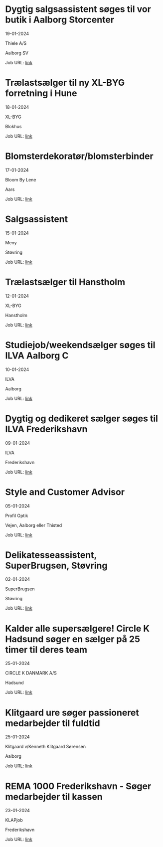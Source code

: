 # Dygtig salgsassistent søges til vor butik i Aalborg Storcenter
19-01-2024

Thiele A/S

Aalborg SV

Job URL: [link](https://www.jobindex.dk/jobannonce/500818/dygtig-salgsassistent-soeges-til-vor-butik-i-aalborg-storcenter)


# Trælastsælger til ny XL-BYG forretning i Hune
18-01-2024

XL-BYG

Blokhus

Job URL: [link](https://app.elvium.com/da/positions/24638/job_posting?referer_host=www.jobindex.dk)


# Blomsterdekoratør/blomsterbinder
17-01-2024

Bloom By Lene

Aars

Job URL: [link](https://www.jobindex.dk/jobannonce/500604/blomsterdekoratoer-blomsterbinder)


# Salgsassistent
15-01-2024

Meny

Støvring

Job URL: [link](https://candidate.hr-manager.net/ApplicationInit.aspx?cid=2180&ProjectId=146562&DepartmentId=19133&MediaId=4623)


# Trælastsælger til Hanstholm
12-01-2024

XL-BYG

Hanstholm

Job URL: [link](https://app.elvium.com/da/positions/24564/job_posting?referer_host=www.jobindex.dk)


# Studiejob/weekendsælger søges til ILVA Aalborg C
10-01-2024

ILVA

Aalborg

Job URL: [link](https://ilva.youngcrm.com/jobportal/9294)


# Dygtig og dedikeret sælger søges til ILVA Frederikshavn
09-01-2024

ILVA

Frederikshavn

Job URL: [link](https://ilva.youngcrm.com/jobportal/9285)


# Style and Customer Advisor
05-01-2024

Profil Optik

Vejen, Aalborg eller Thisted

Job URL: [link](https://job.profiloptik.dk/jobs/2791576-style-and-customer-advisor)


# Delikatesseassistent, SuperBrugsen, Støvring
02-01-2024

SuperBrugsen

Støvring

Job URL: [link](https://jobs.coop.dk/job/Delikatesseassistent%2C-SuperBrugsen%2C-St%C3%B8vring/785217102/)


# Kalder alle supersælgere! Circle K Hadsund søger en sælger på 25 timer til deres team
25-01-2024

CIRCLE K DANMARK A/S

Hadsund

Job URL: [link](https://www.jobindex.dk/jobannonce/r12247717/kalder-alle-supersaelgere-circle-k-hadsund-soeger-en-saelger-paa-25-timer-til-deres-team)


# Klitgaard ure søger passioneret medarbejder til fuldtid
25-01-2024

Klitgaard v/Kenneth Klitgaard Sørensen

Aalborg

Job URL: [link](https://www.jobindex.dk/jobannonce/r12248245/klitgaard-ure-soeger-passioneret-medarbejder-til-fuldtid)


# REMA 1000 Frederikshavn - Søger medarbejder til kassen
23-01-2024

KLAPjob

Frederikshavn

Job URL: [link](https://www.jobindex.dk/jobannonce/r12242395/rema-1000-frederikshavn-soeger-medarbejder-til-kassen)



